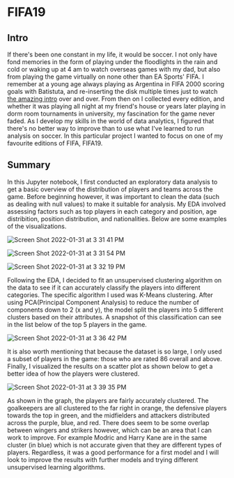 # FIFA19

## Intro

If there's been one constant in my life, it would be soccer. I not only have fond memories in the form of playing under the floodlights in the rain and cold or waking up at 4 am to watch overseas games with my dad, but also from playing the game virtually on none other than EA Sports' FIFA. I remember at a young age always playing as Argentina in FIFA 2000 scoring goals with Batistuta, and re-inserting the disk multiple times just to watch [the amazing intro](https://www.youtube.com/watch?v=64h4pztcpqE) over and over. From then on I collected every edition, and whether it was playing all night at my friend's house or years later playing in dorm room tournaments in university, my fascination for the game never faded. As I develop my skills in the world of data analytics, I figured that there's no better way to improve than to use what I've learned to run analysis on soccer. In this particular project I wanted to focus on one of my favourite editions of FIFA, FIFA19. 

## Summary

In this Jupyter notebook, I first conducted an exploratory data analysis to get a basic overview of the distribution of players and teams across the game. Before beginning however, it was important to clean the data (such as dealing with null values) to make it suitable for analysis. My EDA involved assessing factors such as top players in each category and position, age distribition, position distribution, and nationalities. Below are some examples of the visualizations. 

![Screen Shot 2022-01-31 at 3 31 41 PM](https://user-images.githubusercontent.com/88220704/151890139-e5b779f6-0212-498f-b486-cad5d97c7b1b.png)

![Screen Shot 2022-01-31 at 3 31 54 PM](https://user-images.githubusercontent.com/88220704/151890163-3607496b-589c-46dd-a08f-4160ef23f5c1.png)

![Screen Shot 2022-01-31 at 3 32 19 PM](https://user-images.githubusercontent.com/88220704/151890207-0d67f928-8ef3-4a7a-9ef7-fee1b611822d.png)

Following the EDA, I decided to fit an unsupervised clustering algorithm on the data to see if it can accurately classify the players into different categories. The specific algorithm I used was K-Means clustering. After using PCA(Principal Component Analysis) to reduce the number of components down to 2 (x and y), the model split the players into 5 different clusters based on their attributes. A snapshot of this classification can see in the list below of the top 5 players in the game. 

![Screen Shot 2022-01-31 at 3 36 42 PM](https://user-images.githubusercontent.com/88220704/151890634-4de4cffe-d852-4eb9-9b24-0b3448e3f7af.png)

It is also worth mentioning that because the dataset is so large, I only used a subset of players in the game: those who are rated 86 overall and above. Finally, I visualized the results on a scatter plot as shown below to get a better idea of how the players were clustered.

![Screen Shot 2022-01-31 at 3 39 35 PM](https://user-images.githubusercontent.com/88220704/151890946-1e20f3d8-a3d1-457f-8e0e-b6eec235c854.png)

As shown in the graph, the players are fairly accurately clustered. The goalkeepers are all clustered to the far right in orange, the defensive players towards the top in green, and the midfielders and attackers distributed across the purple, blue, and red. There does seem to be some overlap between wingers and strikers however, which can be an area that I can work to improve. For example Modric and Harry Kane are in the same cluster (in blue) which is not accurate given that they are different types of players. Regardless, it was a good performance for a first model and I will look to improve the results with further models and trying different unsupervised learning algorithms. 
